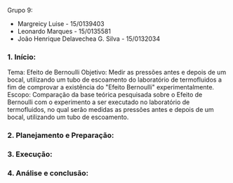 Grupo 9:
- Margreicy Luise - 15/0139403
- Leonardo Marques - 15/0135581
- João Henrique Delavechea G. Silva - 15/0132034

### 1.	Início:
Tema: Efeito de Bernoulli
Objetivo:
Medir as pressões antes e depois de um bocal, utilizando um tubo de escoamento do laboratório de termofluidos a fim de comprovar a existência do "Efeito Bernoulli" experimentalmente.
Escopo:
Comparação da base teórica pesquisada sobre o Efeito de Bernoulli com o experimento a ser executado no laboratório de termofluidos, no qual serão medidas as pressões antes e depois de um bocal, utilizando um tubo de escoamento.

### 2.	Planejamento e Preparação:

### 3.	Execução:

### 4.	Análise e conclusão:
